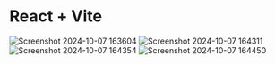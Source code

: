 # React + Vite


 ![Screenshot 2024-10-07 163604](https://github.com/user-attachments/assets/93590a51-c72a-49d9-af90-9078c59cd6a8)
![Screenshot 2024-10-07 164311](https://github.com/user-attachments/assets/899b5361-33c8-45bd-a263-0e962397268e)
![Screenshot 2024-10-07 164354](https://github.com/user-attachments/assets/9f85f8e9-0c2d-4057-b7e9-bd3d6efe9526)
![Screenshot 2024-10-07 164450](https://github.com/user-attachments/assets/1c6a7f2c-bab1-40ed-98fc-8dabfffbbe87)

